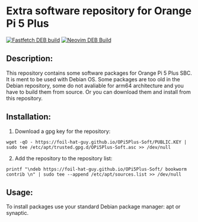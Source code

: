 # Extra software repository for Orange Pi 5 Plus

[![Fastfetch DEB build](https://github.com/foil-hat-guy/OPi5Plus-Soft/actions/workflows/update-fastfetch.yml/badge.svg)](https://github.com/foil-hat-guy/OPi5Plus-Soft/actions/workflows/update-fastfetch.yml)
[![Neovim DEB Build](https://github.com/foil-hat-guy/OPi5Plus-Soft/actions/workflows/update-neovim.yml/badge.svg)](https://github.com/foil-hat-guy/OPi5Plus-Soft/actions/workflows/update-neovim.yml)

## Description:

This repository contains some software packages for Orange Pi 5 Plus SBC.
It is ment to be used with Debian OS. Some packages are too old in the Debian
repository, some do not avaliable for arm64 architecture and you have to 
build them from source. Or you can download them and install from this repository.


## Installation:

1. Download a gpg key for the repository:
```
wget -qO - https://foil-hat-guy.github.io/OPi5Plus-Soft/PUBLIC.KEY | sudo tee /etc/apt/trusted.gpg.d/OPi5Plus-Soft.asc >> /dev/null
```

2. Add the repository to the repository list:
```
printf "\ndeb https://foil-hat-guy.github.io/OPi5Plus-Soft/ bookworm contrib \n" | sudo tee --append /etc/apt/sources.list >> /dev/null
```

## Usage:

To install packages use your standard Debian package manager: apt or synaptic.

